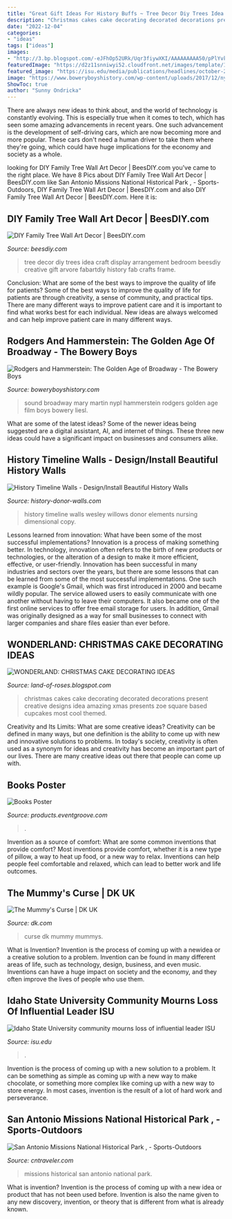 ```yaml
---
title: "Great Gift Ideas For History Buffs ~ Tree Decor Diy Trees Idea Craft Display Arrangement Bedroom Beesdiy Creative Gift Arvore Fabartdiy History Fab Crafts Frame"
description: "Christmas cakes cake decorating decorated decorations present creative designs idea amazing xmas presents zoe square based cupcakes most cool themed"
date: "2022-12-04"
categories:
- "ideas"
tags: ["ideas"]
images:
- "http://3.bp.blogspot.com/-eJFhOp52URk/Uqr3fiywXKI/AAAAAAAAA50/pPlYvkUXkmA/s1600/27.jpg"
featuredImage: "https://d2z11snniwyi52.cloudfront.net/images/template/11830/20/books-poster__front.png"
featured_image: "https://isu.edu/media/publications/headlines/october-2019/190927-red-hill-I-placement-21.jpg"
image: "https://www.boweryboyshistory.com/wp-content/uploads/2017/12/nypl.digitalcollections.7be41f86-bc59-0bc3-e040-e00a18066921.001.w.jpg"
ShowToc: true
author: "Sunny Ondricka"
---
```



There are always new ideas to think about, and the world of technology is constantly evolving. This is especially true when it comes to tech, which has seen some amazing advancements in recent years. One such advancement is the development of self-driving cars, which are now becoming more and more popular. These cars don't need a human driver to take them where they're going, which could have huge implications for the economy and society as a whole.

	

		
looking for DIY Family Tree Wall Art Decor | BeesDIY.com you've came to the right place. We have 8 Pics about DIY Family Tree Wall Art Decor | BeesDIY.com like San Antonio Missions National Historical Park , - Sports-Outdoors, DIY Family Tree Wall Art Decor | BeesDIY.com and also DIY Family Tree Wall Art Decor | BeesDIY.com. Here it is:
		
    
## DIY Family Tree Wall Art Decor | BeesDIY.com

<img loading=lazy src="http://www.beesdiy.com/wp-content/uploads/2016/02/DIY-Family-Tree-Wall-Art-Decor.jpg" onerror="this.onerror=null;this.src='https://tse1.mm.bing.net/th?id=OIP.mZLRpEyW59zEGH1X0G9YeQHaFk&amp;pid=15.1';" alt="DIY Family Tree Wall Art Decor | BeesDIY.com">

_Source: beesdiy.com_

>tree decor diy trees idea craft display arrangement bedroom beesdiy creative gift arvore fabartdiy history fab crafts frame. 

	

Conclusion: What are some of the best ways to improve the quality of life for patients?
Some of the best ways to improve the quality of life for patients are through creativity, a sense of community, and practical tips. There are many different ways to improve patient care and it is important to find what works best for each individual. New ideas are always welcomed and can help improve patient care in many different ways.

    
## Rodgers And Hammerstein: The Golden Age Of Broadway - The Bowery Boys

<img loading=lazy src="https://www.boweryboyshistory.com/wp-content/uploads/2017/12/nypl.digitalcollections.7be41f86-bc59-0bc3-e040-e00a18066921.001.w.jpg" onerror="this.onerror=null;this.src='https://tse1.mm.bing.net/th?id=OIP.vns3RjrHvRrlOYCkb30q3AHaFA&amp;pid=15.1';" alt="Rodgers and Hammerstein: The Golden Age of Broadway - The Bowery Boys">

_Source: boweryboyshistory.com_

>sound broadway mary martin nypl hammerstein rodgers golden age film boys bowery liesl. 

	

What are some of the latest ideas?
Some of the newer ideas being suggested are a digital assistant, AI, and internet of things. These three new ideas could have a significant impact on businesses and consumers alike.

    
## History Timeline Walls - Design/Install Beautiful History Walls

<img loading=lazy src="https://www.history-donor-walls.com/wp-content/uploads/2016/06/WW-timeline1-600x468.jpg" onerror="this.onerror=null;this.src='https://tse2.mm.bing.net/th?id=OIP.tIi4mh1k84lBXfLIHw0wuwHaFx&amp;pid=15.1';" alt="History Timeline Walls - Design/Install Beautiful History Walls">

_Source: history-donor-walls.com_

>history timeline walls wesley willows donor elements nursing dimensional copy. 

	

Lessons learned from innovation: What have been some of the most successful implementations?
Innovation is a process of making something better. In technology, innovation often refers to the birth of new products or technologies, or the alteration of a design to make it more efficient, effective, or user-friendly. Innovation has been successful in many industries and sectors over the years, but there are some lessons that can be learned from some of the most successful implementations.
One such example is Google's Gmail, which was first introduced in 2000 and became wildly popular. The service allowed users to easily communicate with one another without having to leave their computers. It also became one of the first online services to offer free email storage for users. In addition, Gmail was originally designed as a way for small businesses to connect with larger companies and share files easier than ever before.

    
## WONDERLAND: CHRISTMAS CAKE DECORATING IDEAS

<img loading=lazy src="http://3.bp.blogspot.com/-eJFhOp52URk/Uqr3fiywXKI/AAAAAAAAA50/pPlYvkUXkmA/s1600/27.jpg" onerror="this.onerror=null;this.src='https://tse2.mm.bing.net/th?id=OIP.uEm0ZwDmkXXzvVlxmdpH5wHaJ6&amp;pid=15.1';" alt="WONDERLAND: CHRISTMAS CAKE DECORATING IDEAS">

_Source: land-of-roses.blogspot.com_

>christmas cakes cake decorating decorated decorations present creative designs idea amazing xmas presents zoe square based cupcakes most cool themed. 

	

Creativity and Its Limits: What are some creative ideas?
Creativity can be defined in many ways, but one definition is the ability to come up with new and innovative solutions to problems. In today's society, creativity is often used as a synonym for ideas and creativity has become an important part of our lives. There are many creative ideas out there that people can come up with.

    
## Books Poster

<img loading=lazy src="https://d2z11snniwyi52.cloudfront.net/images/template/11830/20/books-poster__front.png" onerror="this.onerror=null;this.src='https://tse4.mm.bing.net/th?id=OIP.4SToy26ZPze9RCqUZIRCLQAAAA&amp;pid=15.1';" alt="Books Poster">

_Source: products.eventgroove.com_

>. 

	

Invention as a source of comfort: What are some common inventions that provide comfort?
Most inventions provide comfort, whether it is a new type of pillow, a way to heat up food, or a new way to relax. Inventions can help people feel comfortable and relaxed, which can lead to better work and life outcomes.

    
## The Mummy&#039;s Curse | DK UK

<img loading=lazy src="https://res.cloudinary.com/dk-hub/t_pp-cover-desktop-2x,f_auto/DK/d0e48908fc744d3dae48f82c1e04dea0/b6f60cc11b6b418b9ddc533ca101e4d3.jpg" onerror="this.onerror=null;this.src='https://tse3.mm.bing.net/th?id=OIP.008ZOngTIePdzNN1WLVbdgHaLX&amp;pid=15.1';" alt="The Mummy&#039;s Curse | DK UK">

_Source: dk.com_

>curse dk mummy mummys. 

	

What is Invention?
Invention is the process of coming up with a newidea or a creative solution to a problem. Invention can be found in many different areas of life, such as technology, design, business, and even music. Inventions can have a huge impact on society and the economy, and they often improve the lives of people who use them.

    
## Idaho State University Community Mourns Loss Of Influential Leader ISU

<img loading=lazy src="https://isu.edu/media/publications/headlines/october-2019/190927-red-hill-I-placement-21.jpg" onerror="this.onerror=null;this.src='https://tse4.mm.bing.net/th?id=OIP.8i9dS8aBRkgcSClrYZu5mwAAAA&amp;pid=15.1';" alt="Idaho State University community mourns loss of influential leader ISU">

_Source: isu.edu_

>. 

	

Invention is the process of coming up with a new solution to a problem. It can be something as simple as coming up with a new way to make chocolate, or something more complex like coming up with a new way to store energy. In most cases, invention is the result of a lot of hard work and perseverance.

    
## San Antonio Missions National Historical Park , - Sports-Outdoors

<img loading=lazy src="https://media.cntraveler.com/photos/5bc5109d95086b2489589755/master/w_1200,c_limit/GettyImages-632172441.jpg" onerror="this.onerror=null;this.src='https://tse1.mm.bing.net/th?id=OIP.DRIXq8h9tiurw825PhH7ogHaE-&amp;pid=15.1';" alt="San Antonio Missions National Historical Park , - Sports-Outdoors">

_Source: cntraveler.com_

>missions historical san antonio national park. 

	

What is invention?
Invention is the process of coming up with a new idea or product that has not been used before. Invention is also the name given to any new discovery, invention, or theory that is different from what is already known.

